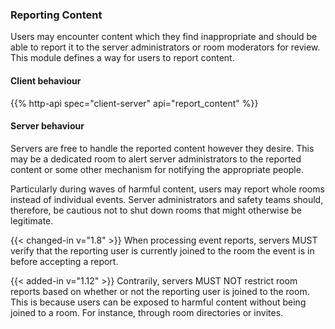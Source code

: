 
### Reporting Content

Users may encounter content which they find inappropriate and should be
able to report it to the server administrators or room moderators for
review. This module defines a way for users to report content.

#### Client behaviour

{{% http-api spec="client-server" api="report_content" %}}

#### Server behaviour

Servers are free to handle the reported content however they desire.
This may be a dedicated room to alert server administrators to the
reported content or some other mechanism for notifying the appropriate
people.

Particularly during waves of harmful content, users may report whole
rooms instead of individual events. Server administrators and safety teams
should, therefore, be cautious not to shut down rooms that might otherwise
be legitimate.

{{< changed-in v="1.8" >}} When processing event reports, servers MUST
verify that the reporting user is currently joined to the room the event
is in before accepting a report.

{{< added-in v="1.12" >}} Contrarily, servers MUST NOT restrict room reports
based on whether or not the reporting user is joined to the room. This is
because users can be exposed to harmful content without being joined to a
room. For instance, through room directories or invites.
